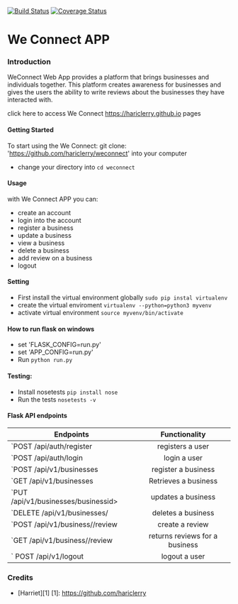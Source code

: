 
[![Build Status](https://travis-ci.org/hariclerry/weconnect.svg?branch=feature/challenge2)](https://travis-ci.org/hariclerry/weconnect)
[![Coverage Status](https://coveralls.io/repos/github/hariclerry/weconnect/badge.svg?branch=feature/challenge2)](https://coveralls.io/github/hariclerry/weconnect?branch=feature/challenge2)
# We Connect APP
### Introduction
WeConnect Web App provides a platform that brings businesses and individuals together. 
This platform creates awareness for businesses and gives the users the ability to write reviews about the businesses they have interacted with.

click here to access We Connect https://hariclerry.github.io pages

#### Getting Started
To start using the We Connect:
git clone:
'https://github.com/hariclerry/weconnect'
into your computer
* change your directory into `cd weconnect`
#### Usage
with We Connect APP you can:
* create an account
* login into the account
* register a business
* update a business
* view a business
* delete a business
* add review on a business
* logout
#### Setting
* First install the virtual environment globally `sudo pip instal virtualenv`
* create the virtual enviroment `virtualenv --python=python3 myvenv`
* activate virtual environment `source myvenv/bin/activate`
#### How to run flask on windows
* set 'FLASK_CONFIG=run.py'
* set 'APP_CONFIG=run.py'
* Run  `python run.py`

#### Testing:
* Install nosetests `pip install nose`
* Run the tests `nosetests -v`
#### Flask API endpoints

| Endpoints                                       |       Functionality                  |
| ------------------------------------------------|:------------------------------------:|
| `POST /api/auth/register                      |  registers a user                    |
| `POST /api/auth/login                         |  login a user                        |   
| `POST /api/v1/businesses                           |  register a business |
| `GET /api/v1/businesses                           |  Retrieves a business                  |
| `PUT /api/v1/businesses/businessid>                  |  updates a business                     |
| `DELETE /api/v1/businesses/<businessid>               |  deletes a business                    |
| `POST /api/v1/business/<businessid>/review             |  create a review                      |
| `GET /api/v1/business/<businessid>/review              |  returns reviews for a business                  | 
|` POST /api/v1/logout                          |  logout a user                       |

### Credits
* [Harriet][1]
[1]: https://github.com/hariclerry

